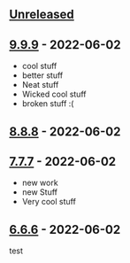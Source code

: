 ## [Unreleased]

## [9.9.9] - 2022-06-02

-   cool stuff
-   better stuff
-   Neat stuff
-   Wicked cool stuff
-   broken stuff :(

## [8.8.8] - 2022-06-02

## [7.7.7] - 2022-06-02

-   new work
-   new Stuff
-   Very cool stuff

## [6.6.6] - 2022-06-02

 test

[Unreleased]: https://github.com/andrewdibiasio6/release-test/compare/9.9.9...HEAD

[9.9.9]: https://github.com/andrewdibiasio6/release-test/compare/8.8.8...9.9.9

[8.8.8]: https://github.com/andrewdibiasio6/release-test/compare/7.7.7...8.8.8

[7.7.7]: https://github.com/andrewdibiasio6/release-test/compare/6.6.6...7.7.7

[6.6.6]: https://github.com/andrewdibiasio6/release-test/compare/a12f120b84bf8078ca93c4abc3fa62deedb7b113...6.6.6
